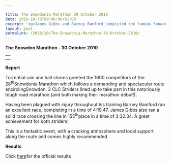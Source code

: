 ```yaml
---

title: The Snowdonia Marathon 30 October 2010
date: 2010-10-30T09:00:00+01:00
excerpt: '<p>James Gibbs and Barney Bamford completed the famous Snowdonia marathon in fine style. James completed the very tough race in 3:33.04 and Barney finished in a strong 4:19.47. Fabulous results and great efforts, keep it up!, Brendan Ward (Club Chairman) Snowdon Marathon Photos Report Results</p>'
layout: post
permalink: /2010/10/The-Snowdonia-Marathon-30-October-2010/
---
```

**The Snowdon Marathon - 30 October 2010**</p> 

<table>
  <tr>
    <td>
    </td>
  </tr>
  
  <tr>
    <td>
    </td>
  </tr>
</table>

**<a name="Results"><a name="Report"></a>Report</a>**</p> 

<a name="_GoBack"></a>Torrential rain and hail storms greeted the 1600 competitors of the 28<sup>th</sup>Snowdonia Marathon which follows a demanding and spectacular route encirclingSnowdon. 2 CLC Striders lined up to take part in this notoriously tough road marathon (and both making their marathon debut!).</p> 

Having been plagued with injury throughout his training Barney Bamford ran an excellent race, completing in a time of 4:19.47. James Gibbs also ran a solid race crossing the line in 155<sup>th</sup>place in a time of 3:32.34. A great achievement for both striders!</p> 

This is a fantastic event, with a cracking atmosphere and local support along the route and comes highly recommended. 

<a name="Results"><a name="Report"></a><a name="Results"></a><b>Results</b></p> 

<p>
  </a>
</p>

<p>
  Click <a href="http://www.tdl.ltd.uk/results.php?checked =1&race_id=570&club=CLC+STRIDERS" target="_blank" rel="nofollow">here</a>for the official results
</p>